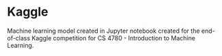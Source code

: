 # Kaggle
Machine learning model created in Jupyter notebook created for the end-of-class Kaggle competition for CS 4780 - Introduction to Machine Learning.
